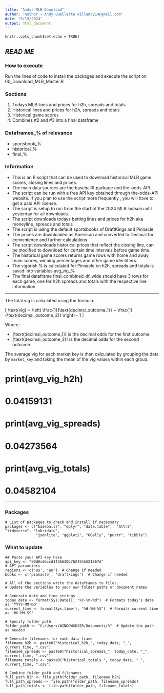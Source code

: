 ```yaml
---
title: "Andys MLB Download"
author: "Author - Andy Ouellette willandy14@gmail.com"
date: "6/19/2024"
output: html_document
---
```


```{r setup, include=FALSE}
knitr::opts_chunk$set(echo = TRUE)
```

## *READ ME*

### **How to execute**
Run the lines of code to install the packages and execute the script on 00_Download_MLB_Master.R

### **Sections**
1. Todays MLB lines and prices for h2h, spreads and totals
2. Historical lines and prices for h2h, spreads and totals
3. Historical game scores
4. Combines #2 and #3 into a final dataframe

### **Dataframes_% of relevance**
- sportsbook_%
- historical_%
- final_%

### **Information**
- This is an R script that can be used to download historical MLB game scores, closing lines and prices.
- The main data sources are the baseballR package and the-odds-API. 
- The script can be run with a free API key obtained through the-odds-API website. If you plan to use the script more frequently , you will have to get a paid API license. 
- The script is setup to run from the start of the 2024 MLB season until yesterday for all downloads. 
- The script downloads todays betting lines and prices for h2h aka moneyline, spreads and totals
- The script is using the default sportsbooks of DraftKings and Pinnacle
- The prices are downloaded as American and converted to Decimal for convenience and further calculations
- The script downloads historical prices that reflect the closing line, can be modified to download for certain time intervals before game time. 
- The historical game scores returns game rows with home and away team scores, winning percentages and other game identifiers.
- The vigorish % is calculated for Pinnacle on h2h, spreads and totals is saved into variables  avg_vig_%
- The final dataframe final_combined_df_wide should have 3 rows for each game, one for h2h spreads and totals with the respective line information. 

-------------------------------------------------------------------------------
The total vig is calculated using the formula:

\[
\text{vig} = \left( \frac{1}{\text{decimal_outcome_1}} + \frac{1}{\text{decimal_outcome_2}} \right) - 1
\]

Where:
- \(\text{decimal_outcome_1}\) is the decimal odds for the first outcome.
- \(\text{decimal_outcome_2}\) is the decimal odds for the second outcome.

The average vig for each market key is then calculated by grouping the data by `market_key` and taking the mean of the vig values within each group.
# print(avg_vig_h2h)
# 0.04159131
# print(avg_vig_spreads)
# 0.04273564
# print(avg_vig_totals)
# 0.04582104
------------------------------------------------------------------------------

### **Packages**
```{r packages}
# List of packages to check and install if necessary
packages <- c("baseballr", "dplyr", "data.table",  "httr2", "tidyverse", "lubridate",
              "jsonlite", "ggplot2", "GGally", "purrr", "tibble")

```

### **What to update**
```{r mlb-variables}
## Paste your API key here
api_key <- "e0d0cebccd1f3b630b762f64b521867d"
# API parameters
regions <- c('us', 'eu')  # Change if needed
books <- c('pinnacle', 'draftkings')  # Change if needed
```

```{r csv}
# All of the sections write the dataframes to files.
# Update the variables to your own folder paths or document names

# Generate date and time strings
today_date <- format(Sys.Date(), "%Y-%m-%d")  # Formats today's date as 'YYYY-MM-DD'
current_time <- format(Sys.time(), "%H-%M-%S")  # Formats current time as 'HH-MM-SS'

# Specify folder path
folder_path <- "C:/Users/WINDOWSUSER/Documents/%"  # Update the path as needed

# Generate filenames for each data frame
filename_h2h <- paste0("historical_h2h_", today_date, "_", current_time, ".csv")
filename_spreads <- paste0("historical_spreads_", today_date, "_", current_time, ".csv")
filename_totals <- paste0("historical_totals_", today_date, "_", current_time, ".csv")

# Combine folder path and filenames
full_path_h2h <- file.path(folder_path, filename_h2h)
full_path_spreads <- file.path(folder_path, filename_spreads)
full_path_totals <- file.path(folder_path, filename_totals)
```
